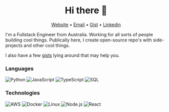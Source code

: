 <h1 align="center">Hi there 👋</h1>
<p align="center">
  <a href="https://jake.hwll.me">Website</a> •
  <a href="gh@hwll.me">Email</a> •
  <a href="https://gist.github.com/jakehwll/">Gist</a> •
  <a href="https://www.linkedin.com/in/jake-hwll/">Linkedin</a>
</p>

I'm a Fullstack Engineer from Australia. Working for all sorts of people building cool things. Publically here, I create open-source repo's with side-projects and other cool things.

I also have a few [gists](https://gist.github.com/jakehwll/) lying around that may help you.

### Languages

![Python](https://img.shields.io/badge/-Python-000?&logo=Python)
![JavaScript](https://img.shields.io/badge/-JavaScript-000?&logo=JavaScript)
![TypeScript](https://img.shields.io/badge/-TypeScript-000?&logo=TypeScript)
![SQL](https://img.shields.io/badge/-SQL-000?&logo=MySQL)

### Technologies

![AWS](https://img.shields.io/badge/-AWS-000?&logo=Amazon-AWS&logoColor=F90)
![Docker](https://img.shields.io/badge/-Docker-000?&logo=Docker)
![Linux](https://img.shields.io/badge/-Linux-000?&logo=Linux)
![Node.js](https://img.shields.io/badge/-Node.js-000?&logo=node.js)
![React](https://img.shields.io/badge/-React-000?&logo=React)
